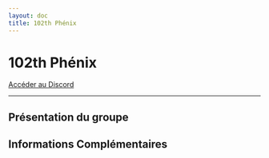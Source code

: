 ```yaml
---
layout: doc
title: 102th Phénix
---
```


# 102th Phénix

[Accéder au Discord](https://discord.gg/2QNtCJmayE)

---

## Présentation du groupe

## Informations Complémentaires